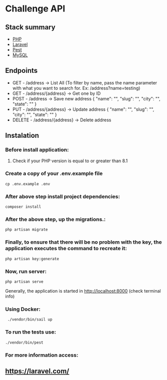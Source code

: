 # Challenge API 

## Stack summary

-   [PHP](https://www.php.net/docs.php)
-   [Laravel](https://laravel.com/)
-   [Pest](https://pestphp.com/docs)
-   [MySQL](https://dev.mysql.com/doc/)

## Endpoints
- GET - /address ->  List All (To filter by name, pass the name parameter with what you want to search for. Ex: /address?name=testing)
- GET - /address/{address} -> Get one by ID
- POST - /address -> Save new address
{
    "name": "",
    "slug": "",
    "city": "",
    "state": ""
}
- PUT - /address/{address} -> Update address
{
    "name": "",
    "slug": "",
    "city": "",
    "state": ""
}
- DELETE - /address/{address} -> Delete address

## Instalation

### Before install application:

1.  Check if your PHP version is equal to or greater than 8.1

### Create a copy of your .env.example file

    cp .env.example .env

### After above step install project dependencies:

    composer install

### After the above step, up the migrations.:

    php artisan migrate

### Finally, to ensure that there will be no problem with the key, the application executes the command to recreate it:

    php artisan key:generate

### Now, run server:

    php artisan serve

Generally, the application is started in [http://localhost:8000](http://localhost:8000) (check terminal info)

### Using Docker:

     ./vendor/bin/sail up

### To run the tests use:

    ./vendor/bin/pest

### For more information access:

## https://laravel.com/


